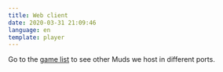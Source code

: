 ```yaml
---
title: Web client
date: 2020-03-31 21:09:46
language: en
template: player
---
```


Go to the [game list](/en/games/) to see other Muds we host in different ports.
